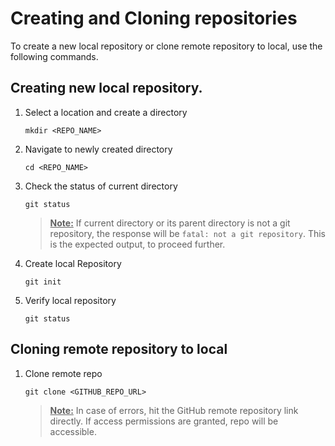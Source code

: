 # Creating and Cloning repositories

To create a new local repository or clone remote repository to local, use the following commands.

## Creating new local repository.
1. Select a location and create a directory
    ```
	mkdir <REPO_NAME>
    ```
2. Navigate to newly created directory
    ``` 
	cd <REPO_NAME>
    ```
3. Check the status of current directory
    ```
	git status
    ```
    ><u>**Note:**</u> If current directory or its parent directory is not a git repository, the response will be `fatal: not a git repository`. This is the expected output, to proceed further. 
4. Create local Repository
    ```
	git init
    ```
5. Verify local repository
    ```
	git status
    ```

## Cloning remote repository to local
1. Clone remote repo
    ```
    git clone <GITHUB_REPO_URL>
    ```
    ><u>**Note:**</u> In case of errors, hit the GitHub remote repository link directly. If access permissions are granted, repo will be accessible.

